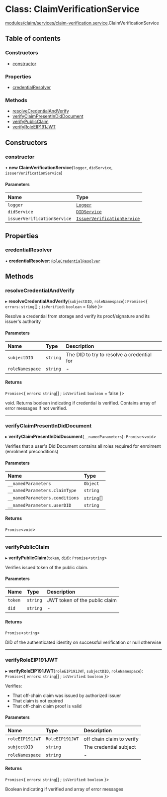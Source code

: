 # Class: ClaimVerificationService

[modules/claim/services/claim-verification.service](../modules/modules_claim_services_claim_verification_service.md).ClaimVerificationService

## Table of contents

### Constructors

- [constructor](modules_claim_services_claim_verification_service.ClaimVerificationService.md#constructor)

### Properties

- [credentialResolver](modules_claim_services_claim_verification_service.ClaimVerificationService.md#credentialresolver)

### Methods

- [resolveCredentialAndVerify](modules_claim_services_claim_verification_service.ClaimVerificationService.md#resolvecredentialandverify)
- [verifyClaimPresentInDidDocument](modules_claim_services_claim_verification_service.ClaimVerificationService.md#verifyclaimpresentindiddocument)
- [verifyPublicClaim](modules_claim_services_claim_verification_service.ClaimVerificationService.md#verifypublicclaim)
- [verifyRoleEIP191JWT](modules_claim_services_claim_verification_service.ClaimVerificationService.md#verifyroleeip191jwt)

## Constructors

### constructor

• **new ClaimVerificationService**(`logger`, `didService`, `issuerVerificationService`)

#### Parameters

| Name | Type |
| :------ | :------ |
| `logger` | [`Logger`](modules_logger_logger_service.Logger.md) |
| `didService` | [`DIDService`](modules_did_did_service.DIDService.md) |
| `issuerVerificationService` | [`IssuerVerificationService`](modules_claim_services_issuer_verification_service.IssuerVerificationService.md) |

## Properties

### credentialResolver

• **credentialResolver**: [`RoleCredentialResolver`](modules_claim_resolvers_credential_resolver.RoleCredentialResolver.md)

## Methods

### resolveCredentialAndVerify

▸ **resolveCredentialAndVerify**(`subjectDID`, `roleNamespace`): `Promise`<{ `errors`: `string`[] ; `isVerified`: `boolean` = false }\>

Resolve a credential from storage and verify its proof/signature and its issuer's authority

#### Parameters

| Name | Type | Description |
| :------ | :------ | :------ |
| `subjectDID` | `string` | The DID to try to resolve a credential for |
| `roleNamespace` | `string` | - |

#### Returns

`Promise`<{ `errors`: `string`[] ; `isVerified`: `boolean` = false }\>

void. Returns boolean indicating if credential is verified. Contains array of error messages if not verified.

___

### verifyClaimPresentInDidDocument

▸ **verifyClaimPresentInDidDocument**(`__namedParameters`): `Promise`<`void`\>

Verifies that a user's Did Document contains all roles required for enrolment (enrolment preconditions)

#### Parameters

| Name | Type |
| :------ | :------ |
| `__namedParameters` | `Object` |
| `__namedParameters.claimType` | `string` |
| `__namedParameters.conditions` | `string`[] |
| `__namedParameters.userDID` | `string` |

#### Returns

`Promise`<`void`\>

___

### verifyPublicClaim

▸ **verifyPublicClaim**(`token`, `did`): `Promise`<`string`\>

Verifies issued token of the public claim.

#### Parameters

| Name | Type | Description |
| :------ | :------ | :------ |
| `token` | `string` | JWT token of the public claim |
| `did` | `string` | - |

#### Returns

`Promise`<`string`\>

DID of the authenticated identity on successful verification or null otherwise

___

### verifyRoleEIP191JWT

▸ **verifyRoleEIP191JWT**(`roleEIP191JWT`, `subjectDID`, `roleNamespace`): `Promise`<{ `errors`: `string`[] ; `isVerified`: `boolean`  }\>

Verifies:
- That off-chain claim was issued by authorized issuer
- That claim is not expired
- That off-chain claim proof is valid

#### Parameters

| Name | Type | Description |
| :------ | :------ | :------ |
| `roleEIP191JWT` | `RoleEIP191JWT` | off chain claim to verify |
| `subjectDID` | `string` | The credential subject |
| `roleNamespace` | `string` | - |

#### Returns

`Promise`<{ `errors`: `string`[] ; `isVerified`: `boolean`  }\>

Boolean indicating if verified and array of error messages
